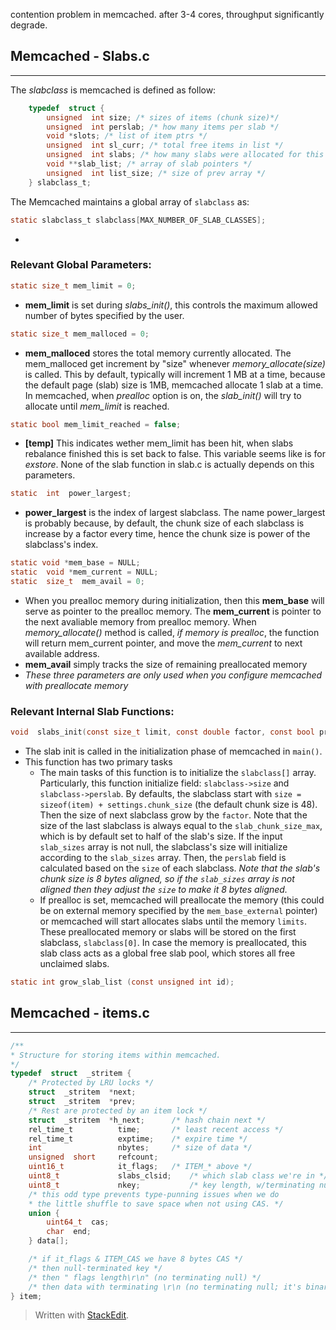 

contention problem in memcached.
after 3-4 cores, throughput significantly degrade.


## Memcached - Slabs.c
-----------------------------------------------------
The *slabclass* is memcached is defined as follow:
```c
	typedef  struct {
		unsigned  int size; /* sizes of items (chunk size)*/
		unsigned  int perslab; /* how many items per slab */
		void *slots; /* list of item ptrs */
		unsigned  int sl_curr; /* total free items in list */
		unsigned  int slabs; /* how many slabs were allocated for this class */
		void **slab_list; /* array of slab pointers */
		unsigned  int list_size; /* size of prev array */
	} slabclass_t;
```

The Memcached maintains a global array of `slabclass` as:

```c
static slabclass_t slabclass[MAX_NUMBER_OF_SLAB_CLASSES];
```
- 

### Relevant Global Parameters:
```c
static size_t mem_limit = 0;
```
- **mem_limit** is set during *slabs_init()*, this controls the maximum allowed number of bytes specified by the user.
```c
static size_t mem_malloced = 0;
```
- **mem_malloced** stores the total memory currently allocated. The mem_malloced get increment by "size" whenever *memory_allocate(size)* is called. This by default, typically will increment 1 MB at a time, because the default page (slab) size is 1MB, memcached allocate 1 slab at a time. In memcached, when *prealloc* option is on, the *slab_init()* will try to allocate until *mem_limit* is reached. 
```c
static bool mem_limit_reached = false;
```
- **[temp]** This indicates wether mem_limit has been hit, when slabs rebalance finished this is set back to false. This variable seems like is for *exstore*. None of the slab function in slab.c is actually depends on this parameters.
```c
static  int  power_largest;
```
- **power_largest** is the index of largest slabclass. The name power_largest is probably because, by default, the chunk size of each slabclass is increase by a factor every time, hence the chunk size is power of the slabclass's index. 

```c
static void *mem_base = NULL;
static  void *mem_current = NULL;
static  size_t  mem_avail = 0;
```
- When you prealloc memory during initialization, then this **mem_base** will serve as pointer to the prealloc memory. The **mem_current** is pointer to the next avaliable memory from prealloc memory. When *memory_allocate()* method is called, *if memory is prealloc*, the function will return mem_current pointer, and move the *mem_current* to next available address. 
- **mem_avail** simply tracks the size of remaining preallocated memory
- *These three parameters are only used when you configure memcached with preallocate memory*


### Relevant Internal Slab Functions:

```c
void  slabs_init(const size_t limit, const double factor, const bool prealloc, const uint32_t *slab_sizes, void *mem_base_external, bool  reuse_mem);
```
- The slab init is called in the initialization phase of memcached in `main()`.
- This function has two primary tasks
	- The main tasks of this function is to initialize the `slabclass[]` array.  Particularly, this function initialize field: `slabclass->size` and 	`slabclass->perslab`.  By defaults, the slabclass start with `size = sizeof(item) + settings.chunk_size` (the default chunk size is 48). Then the size of next slabclass grow by the `factor`.  Note that the size of the last slabclass is always equal to the `slab_chunk_size_max`, which is by default set to half of the slab's size. If the input `slab_sizes` array is not null, the slabclass's size will initialize according to the `slab_sizes` array. Then, the `perslab` field is calculated based on the `size` of each slabclass. *Note that the slab's chunk size is 8 bytes aligned, so if the `slab_sizes` array is not aligned then they adjust the `size` to make it 8 bytes aligned.*
	- If prealloc is set, memcached will preallocate the memory (this could be on external memory specified by the `mem_base_external` pointer) or memcached will start allocates slabs until the memory `limits`. These preallocated memory or slabs will be stored on the first slabclass, `slabclass[0]`. In case the memory is preallocated, this slab class acts as a global free slab pool, which stores all free  unclaimed slabs. 

```c
static int grow_slab_list (const unsigned int id);
```

## Memcached - items.c
-----------------------------------------------------
```c
/**
* Structure for storing items within memcached.
*/
typedef  struct  _stritem {
	/* Protected by LRU locks */
	struct  _stritem  *next;
	struct  _stritem  *prev;
	/* Rest are protected by an item lock */
	struct  _stritem  *h_next; 		/* hash chain next */
	rel_time_t  		time; 		/* least recent access */
	rel_time_t  		exptime; 	/* expire time */
	int  				nbytes; 	/* size of data */
	unsigned  short  	refcount;
	uint16_t  			it_flags; 	/* ITEM_* above */
	uint8_t  			slabs_clsid;	/* which slab class we're in */
	uint8_t  			nkey; 			/* key length, w/terminating null and padding */
	/* this odd type prevents type-punning issues when we do
	* the little shuffle to save space when not using CAS. */
	union {
		uint64_t  cas;
		char  end;
	} data[];

	/* if it_flags & ITEM_CAS we have 8 bytes CAS */
	/* then null-terminated key */
	/* then " flags length\r\n" (no terminating null) */
	/* then data with terminating \r\n (no terminating null; it's binary!) */
} item;
```


> Written with [StackEdit](https://stackedit.io/).
<!--stackedit_data:
eyJoaXN0b3J5IjpbMzMwMjgyNzQ0LC0xODk2MjIyOTI0LC04ND
UzNTc1NiwtMTQ0MzU4NDU4OSwyMDI1NjkxMDczLC0xNzkzNDAx
OTgyLC0yMzY2OTI4MjYsLTM0NTEzOTQ0Nyw4Mjc1NjI4NTRdfQ
==
-->